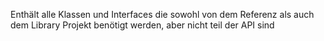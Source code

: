 Enthält alle Klassen und Interfaces die sowohl von dem Referenz als auch dem Library Projekt benötigt werden, aber nicht teil der API sind